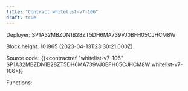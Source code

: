 ```yaml
---
title: "Contract whitelist-v7-106"
draft: true
---
```

Deployer: SP1A32MBZDN1B28ZT5DH6MA739VJ0BFH05CJHCM8W


 



Block height: 101965 (2023-04-13T23:30:21.000Z)

Source code: {{<contractref "whitelist-v7-106" SP1A32MBZDN1B28ZT5DH6MA739VJ0BFH05CJHCM8W whitelist-v7-106>}}

Functions:



